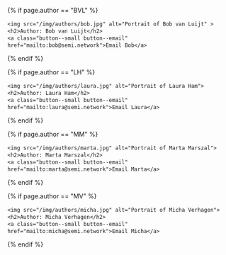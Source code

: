 <!-- Contains all authors -->

<!-- Author: Bob van Luijt -->
{% if page.author == "BVL" %}

    <img src="/img/authors/bob.jpg" alt="Portrait of Bob van Luijt" >
    <h2>Author: Bob van Luijt</h2>
    <a class="button--small button--email" href="mailto:bob@semi.network">Email Bob</a>

{% endif %}

<!-- Author: Laura Ham -->
{% if page.author == "LH" %}

    <img src="/img/authors/laura.jpg" alt="Portrait of Laura Ham">
    <h2>Author: Laura Ham</h2>
    <a class="button--small button--email" href="mailto:laura@semi.network">Email Laura</a>

{% endif %}

<!-- Author: Marta Marszal -->
{% if page.author == "MM" %}

    <img src="/img/authors/marta.jpg" alt="Portrait of Marta Marszal">
    <h2>Author: Marta Marszal</h2>
    <a class="button--small button--email" href="mailto:marta@semi.network">Email Marta</a>

{% endif %}

<!-- Author: Micha Verhagen -->
{% if page.author == "MV" %}

    <img src="/img/authors/micha.jpg" alt="Portrait of Micha Verhagen">
    <h2>Author: Micha Verhagen</h2>
    <a class="button--small button--email" href="mailto:micha@semi.network">Email Micha</a>

{% endif %}